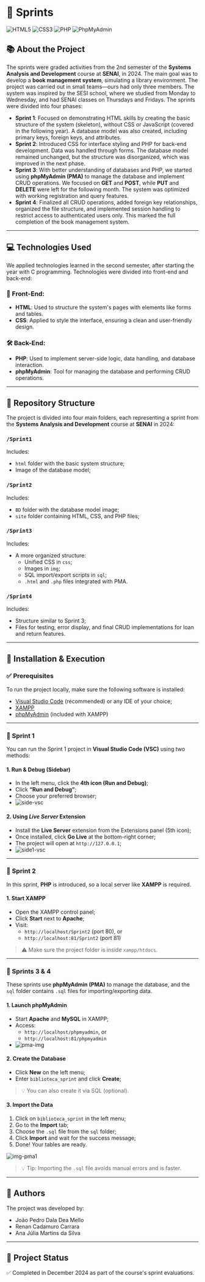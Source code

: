 # 🚀 Sprints
<div align="left">

![HTML5](https://img.shields.io/badge/HTML5-E34F26?style=for-the-badge&logo=html5&logoColor=white)
![CSS3](https://img.shields.io/badge/CSS3-1572B6?style=for-the-badge&logo=css3&logoColor=white)
![PHP](https://img.shields.io/badge/PHP-777BB4?style=for-the-badge&logo=php&logoColor=white)
![PhpMyAdmin](https://img.shields.io/badge/PhpMyAdmin-6C78AF?style=for-the-badge&logo=phpmyadmin&logoColor=white)
</div>

## 📚 About the Project

The sprints were graded activities from the 2nd semester of the **Systems Analysis and Development** course at **SENAI**, in 2024. The main goal was to develop a **book management system**, simulating a library environment. The project was carried out in small teams—ours had only three members. The system was inspired by the SESI school, where we studied from Monday to Wednesday, and had SENAI classes on Thursdays and Fridays. The sprints were divided into four phases:

- **Sprint 1**: Focused on demonstrating HTML skills by creating the basic structure of the system (skeleton), without CSS or JavaScript (covered in the following year). A database model was also created, including primary keys, foreign keys, and attributes.
- **Sprint 2**: Introduced CSS for interface styling and PHP for back-end development. Data was handled through forms. The database model remained unchanged, but the structure was disorganized, which was improved in the next phase.
- **Sprint 3**: With better understanding of databases and PHP, we started using **phpMyAdmin (PMA)** to manage the database and implement CRUD operations. We focused on **GET** and **POST**, while **PUT** and **DELETE** were left for the following month. The system was optimized with working registration and query features.
- **Sprint 4**: Finalized all CRUD operations, added foreign key relationships, organized the file structure, and implemented session handling to restrict access to authenticated users only. This marked the full completion of the book management system.

---

## 💻 Technologies Used

We applied technologies learned in the second semester, after starting the year with C programming. Technologies were divided into front-end and back-end:

### 🎨 Front-End:
- **HTML**: Used to structure the system's pages with elements like forms and tables.
- **CSS**: Applied to style the interface, ensuring a clean and user-friendly design.

### 🛠 Back-End:
- **PHP**: Used to implement server-side logic, data handling, and database interaction.
- **phpMyAdmin**: Tool for managing the database and performing CRUD operations.

---

## 📂 Repository Structure

The project is divided into four main folders, each representing a sprint from the **Systems Analysis and Development** course at **SENAI** in 2024:

### `/Sprint1`
Includes:
- `html` folder with the basic system structure;
- Image of the database model;

### `/Sprint2`
Includes:
- `BD` folder with the database model image;
- `site` folder containing HTML, CSS, and PHP files;

### `/Sprint3`
Includes:
- A more organized structure:
  - Unified CSS in `css`;
  - Images in `img`;
  - SQL import/export scripts in `sql`;
  - `.html` and `.php` files integrated with PMA.

### `/Sprint4`
Includes:
- Structure similar to Sprint 3;
- Files for testing, error display, and final CRUD implementations for loan and return features.

---

## 🚀 Installation & Execution

### ✅ Prerequisites

To run the project locally, make sure the following software is installed:

- [Visual Studio Code](https://code.visualstudio.com/) (recommended) or any IDE of your choice;
- [XAMPP](https://www.apachefriends.org/)
- [phpMyAdmin](https://www.phpmyadmin.net/) (included with XAMPP)

---

### 🧱 Sprint 1

You can run the Sprint 1 project in **Visual Studio Code (VSC)** using two methods:

#### 1. Run & Debug (Sidebar)
- In the left menu, click the **4th icon (Run and Debug)**;
- Click **“Run and Debug”**;
- Choose your preferred browser;
- ![side-vsc](img/vsc1.png)

#### 2. Using *Live Server* Extension
- Install the **Live Server** extension from the Extensions panel (5th icon);
- Once installed, click **Go Live** at the bottom-right corner;
- The project will open at `http://127.0.0.1`;
- ![side1-vsc](img/vsc2.png)

---

### 🧱 Sprint 2

In this sprint, **PHP** is introduced, so a local server like **XAMPP** is required.

#### 1. Start XAMPP
- Open the XAMPP control panel;
- Click **Start** next to **Apache**;
- Visit:
  - `http://localhost/Sprint2` (port 80), or
  - `http://localhost:81/Sprint2` (port 81)

> ⚠️ Make sure the project folder is inside `xampp/htdocs`.

---

### 🧱 Sprints 3 & 4

These sprints use **phpMyAdmin (PMA)** to manage the database, and the `sql` folder contains `.sql` files for importing/exporting data.

#### 1. Launch phpMyAdmin
- Start **Apache** and **MySQL** in XAMPP;
- Access:
  - `http://localhost/phpmyadmin`, or
  - `http://localhost:81/phpmyadmin`
- ![pma-img](img/pma.png)

#### 2. Create the Database
- Click **New** on the left menu;
- Enter `biblioteca_sprint` and click **Create**;

> 💡 You can also create it via SQL (optional).

#### 3. Import the Data
1. Click on `biblioteca_sprint` in the left menu;
2. Go to the **Import** tab;
3. Choose the `.sql` file from the `sql` folder;
4. Click **Import** and wait for the success message;
5. Done! Your tables are ready.

![img-pma1](img/pma1.png)

> 💡 Tip: Importing the `.sql` file avoids manual errors and is faster.

---

## 👥 Authors

The project was developed by:

- João Pedro Dala Dea Mello  
- Renan Cadamuro Carrara  
- Ana Júlia Martins da Silva  

---

## 📌 Project Status

✅ Completed in December 2024 as part of the course's sprint evaluations.
